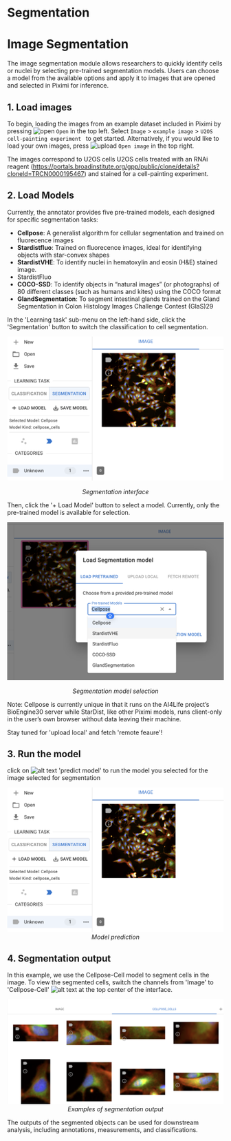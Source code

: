 # Segmentation

# Image Segmentation

The image segmentation module allows researchers to quickly identify cells or nuclei by selecting pre-trained segmentation models. Users can choose a model from the available options and apply it to images that are opened and selected in Piximi for inference.

## 1. Load images

To begin, loading the images from an example dataset included in Piximi by pressing ![open](./icons/open-folder-icon.svg) `Open` in the top left. Select `Image` > `example image` > `U2OS cell-painting experiment ` to get started. Alternatively, if you would like to load your own images, press ![upload](./icons/cloud-upload-icon.svg) `Open image` in the top right.

The images correspond to U2OS cells U2OS cells treated with an RNAi reagent
(https://portals.broadinstitute.org/gpp/public/clone/details?cloneld=TRCN0000195467) and stained for a cell-painting experiment. 

## 2. Load Models

Currently, the annotator provides five pre-trained models, each designed for specific segmentation tasks:

- **Cellpose**: A generalist algorithm for cellular segmentation and trained on fluorecence images
- **Stardistfluo**: Trained on fluorecence images, ideal for identifying objects with star-convex shapes
- **StardistVHE**: To identify nuclei in hematoxylin and eosin (H&E) stained image. 
- StardistFluo
- **COCO-SSD**: To identify objects in “natural images” (or photographs) of 80 different classes (such as humans and kites) using the COCO format
- **GlandSegmentation**: To segment intestinal glands trained on the Gland Segmentation in Colon Histology Images Challenge Contest (GlaS)29

In the 'Learning task' sub-menu on the left-hand side, click the 'Segmentation' button to switch the classification to cell segmentation.


<div align="center">

![alt text](img/model_predict.png)

*Segmentation interface*

</div>

Then, click the '+ Load Model' button to select a model. Currently, only the pre-trained model is available for selection. 

<div align="center">

![alt text](img/load_pretrained_model.png)

*Segmentation model selection*

</div>

Note: Cellpose is currently unique in that it runs on the AI4Life project’s BioEngine30 server while StarDist, like other Piximi models, runs client-only in the user’s own browser without data leaving their machine. 

Stay tuned for 'upload local' and fetch 'remote feaure'!

## 3. Run the model
click on ![alt text](icons/label-icon.svg) 'predict model' to run the model you selected for the image selected for segmentation

<div align="center">

![alt text](img/model_predict.png)
*Model prediction*

</div>


## 4. Segmentation output

In this example, we use the Cellpose-Cell model to segment cells in the image. To view the segmented cells, switch the channels from 'Image' to 'Cellpose-Cell' ![alt text](icons/cloud-upload-icon.svg) at the top center of the interface.

<div align="center">

![alt text](img/segmentation_output.png)
*Examples of segmentation output*

</div>

The outputs of the segmented objects can be used for downstream analysis, including annotations, measurements, and classifications.
